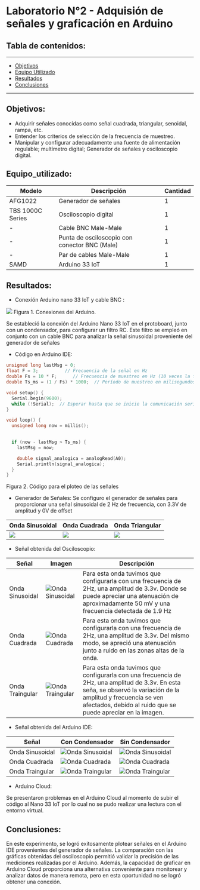 # Laboratorio N°2 - Adquisión de señales y graficación en Arduino

## Tabla de contenidos:
 __________________________________________________________________________________________________
- [Objetivos](#Objetivos)
- [Equipo Utilizado](#Equipo_utilizado)
- [Resultados](#Resultados)
- [Conclusiones](#Conclusiones)
__________________________________________________________________________________________________
## Objetivos:
- Adquirir señales conocidas como señal cuadrada, triangular, senoidal, rampa, etc.
- Entender los criterios de selección de la frecuencia de muestreo.
- Manipular y configurar adecuadamente una fuente de alimentación regulable; multímetro digital; Generador de señales y osciloscopio digital.

## Equipo_utilizado:
| Modelo          | Descripción                                    | Cantidad |
|-----------------|-----------------------------------------------|----------|
| AFG1022         | Generador de señales                          | 1        |
| TBS 1000C Series| Osciloscopio digital                          | 1        |
| -               | Cable BNC Male-Male                           | 1        |
| -               | Punta de osciloscopio con conector BNC (Male)| 1        |
| -               | Par de cables Male-Male                       | 1        |
| SAMD            | Arduino 33 IoT                                | 1        |


## Resultados:
- Conexión Arduino nano 33 IoT y cable BNC :


![](../Imágenes/Circuito.png)
Figura 1. Conexiones del Arduino.

Se estableció la conexión del Arduino Nano 33 IoT en el protoboard, junto con un condensador, para configurar un filtro RC. Este filtro se empleó en conjunto con un cable BNC para analizar la señal sinusoidal proveniente del generador de señales

- Código en Arduino IDE:
```C++
unsigned long lastMsg = 0;
float F = 3;          // Frecuencia de la señal en Hz
double Fs = 10 * F;      // Frecuencia de muestreo en Hz (10 veces la frecuencia de la señal)
double Ts_ms = (1 / Fs) * 1000;  // Período de muestreo en milisegundos (recíproco de la frecuencia de muestreo)

void setup() {
  Serial.begin(9600);
  while (!Serial);  // Esperar hasta que se inicie la comunicación serial
}

void loop() {
  unsigned long now = millis();  

 
  if (now - lastMsg > Ts_ms) {
    lastMsg = now;  

    double signal_analogica = analogRead(A0);  
    Serial.println(signal_analogica);                                 
  }
}
```
Figura 2. Código para el ploteo de las señales

- Generador de Señales:
Se configuro el generador de señales para proporcionar una señal sinusoidal de 2 Hz de frecuencia, con 3.3V de amplitud y 0V de offset

| Onda Sinusoidal          | Onda Cuadrada                                    | Onda Triangular |
|-----------------|-----------------------------------------------|----------|
| ![](../Imágenes/Generador_Onda_Sinusoidal.png)   | ![](../Imágenes/Generador_Onda_cuadrada.png)                        | ![](../Imágenes/Generador_Onda_Triangular.png)      |



- Señal obtenida del Osciloscopio:

| Señal          | Imagen                           | Descripción                 |
|---------------------------------|---------------------------------|---------------------------------|
|Onda Sinusoidal|![Onda Sinusoidal](../Imágenes/Osciloscopio_Onda_sinusoidal.png)|Para esta onda tuvimos que configurarla con una frecuencia de 2Hz, una amplitud de 3.3v. Donde se puede apreciar una atenuación de aproximadamente 50 mV y una frecuencia detectada de 1.9 Hz|
|Onda Cuadrada|![Onda Cuadrada](../Imágenes/Osciloscopio_Onda_cuadrada.png)|Para esta onda tuvimos que configurarla con una frecuencia de 2Hz, una amplitud de 3.3v. Del mismo modo, se apreció una atenuación junto a ruido en las zonas altas de la onda. |
|Onda Traingular|![Onda Traingular](../Imágenes/Osciloscopio_Onda_triangular.png)|Para esta onda tuvimos que configurarla con una frecuencia de 2Hz, una amplitud de 3.3v. En esta seña, se observó la variación de la amplitud y frecuencia se ven afectados, debido al ruido que se puede apreciar en la imagen.|

- Señal obtenida del Arduino IDE:

| Señal          | Con Condensador                           | Sin Condensador                |
|---------------------------------|---------------------------------|---------------------------------|
|Onda Sinusoidal|![Onda Sinusoidal](../Imágenes/Sinusoidal_cap.png)|![Onda Sinusoidal](../Imágenes/Sinusoidal.png)|
|Onda Cuadrada|![Onda Cuadrada](../Imágenes/Cuadrada_cap.png)|![Onda Cuadrada](../Imágenes/Cuadrada.png)|
|Onda Traingular|![Onda Traingular](../Imágenes/Triangulo_cap.png)|![Onda Traingular](../Imágenes/Triangulo.png)|



- Arduino Cloud:
  
Se presentaron problemas en el Arduino Cloud al momento de subir el código al Nano 33 IoT por lo cual no se pudo realizar una lectura con el entorno virtual.

## Conclusiones:
En este experimento, se logró exitosamente plotear señales en el Arduino IDE provenientes del generador de señales. La comparación con las gráficas obtenidas del osciloscopio permitió validar la precisión de las mediciones realizadas por el Arduino. Además, la capacidad de graficar en Arduino Cloud proporciona una alternativa conveniente para monitorear y analizar datos de manera remota, pero en esta oportunidad no se logró obtener una conexión. 
   
